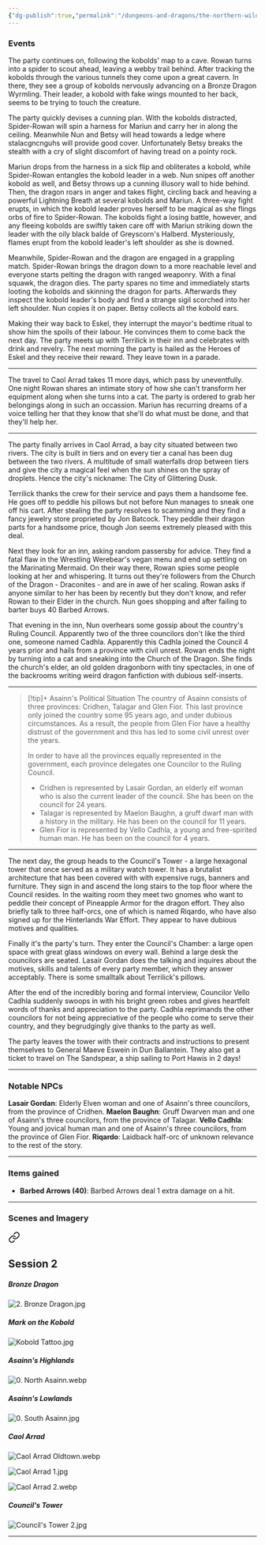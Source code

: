 ```yaml
---
{"dg-publish":true,"permalink":"/dungeons-and-dragons/the-northern-wilds/players/journal/session-2/","tags":["TTRPG/Campaigns/Northern-Wilds","Journal"]}
---
```


### Events
The party continues on, following the kobolds' map to a cave. Rowan turns into a spider to scout ahead, leaving a webby trail behind. After tracking the kobolds through the various tunnels they come upon a great cavern. In there, they see a group of kobolds nervously advancing on a Bronze Dragon Wyrmling. Their leader, a kobold with fake wings mounted to her back, seems to be trying to touch the creature.

The party quickly devises a cunning plan. With the kobolds distracted, Spider-Rowan will spin a harness for Mariun and carry her in along the ceiling. Meanwhile Nun and Betsy will head towards a ledge where stalacgncnguhs will provide good cover. Unfortunately Betsy breaks the stealth with a cry of slight discomfort of having tread on a pointy rock. 

Mariun drops from the harness in a sick flip and obliterates a kobold, while Spider-Rowan entangles the kobold leader in a web. Nun snipes off another kobold as well, and Betsy throws up a cunning illusory wall to hide behind. Then, the dragon roars in anger and takes flight, circling back and heaving a powerful Lightning Breath at several kobolds and Mariun. A three-way fight erupts, in which the kobold leader proves herself to be magical as she flings orbs of fire to Spider-Rowan. The kobolds fight a losing battle, however, and any fleeing kobolds are swiftly taken care off with Mariun striking down the leader with the oily black balde of Greyscorn's Halberd. Mysteriously, flames erupt from the kobold leader's left shoulder as she is downed.

Meanwhile, Spider-Rowan and the dragon are engaged in a grappling match. Spider-Rowan brings the dragon down to a more reachable level and everyone starts pelting the dragon with ranged weaponry. With a final squawk, the dragon dies. The party spares no time and immediately starts looting the kobolds and skinning the dragon for parts. Afterwards they inspect the kobold leader's body and find a strange sigil scorched into her left shoulder. Nun copies it on paper. Betsy collects all the kobold ears.

Making their way back to Eskel, they interrupt the mayor's bedtime ritual to show him the spoils of their labour. He convinces them to come back the next day. The party meets up with Terrilick in their inn and celebrates with drink and revelry. The next morning the party is hailed as the Heroes of Eskel and they receive their reward. They leave town in a parade.

---
The travel to Caol Arrad takes 11 more days, which pass by uneventfully. One night Rowan shares an intimate story of how she can't transform her equipment along when she turns into a cat. The party is ordered to grab her belongings along in such an occassion. Mariun has recurring dreams of a voice telling her that they know that she'll do what must be done, and that they'll help her.

---
The party finally arrives in Caol Arrad, a bay city situated between two rivers. The city is built in tiers and on every tier a canal has been dug between the two rivers. A multitude of small waterfalls drop between tiers and give the city a magical feel when the sun shines on the spray of droplets. Hence the city's nickname: The City of Glittering Dusk.

Terrilick thanks the crew for their service and pays them a handsome fee. He goes off to peddle his pillows but not before Nun manages to sneak one off his cart. After stealing the party resolves to scamming and they find a fancy jewelry store proprieted by Jon Batcock. They peddle their dragon parts for a handsome price, though Jon seems extremely pleased with this deal.

Next they look for an inn, asking random passersby for advice. They find a fatal flaw in the Wrestling Werebear's vegan menu and end up settling on the Marinating Mermaid. On their way there, Rowan spies some people looking at her and whispering. It turns out they're followers from the Church of the Dragon - Draconites - and are in awe of her scaling. Rowan asks if anyone similar to her has been by recently but they don't know, and refer Rowan to their Elder in the church. Nun goes shopping and after failing to barter buys 40 Barbed Arrows.

That evening in the inn, Nun overhears some gossip about the country's Ruling Council. Apparently two of the three councilors don't like the third one, someone named Cadhla. Apparently this Cadhla joined the Council 4 years prior and hails from a province with civil unrest. Rowan ends the night by turning into a cat and sneaking into the Church of the Dragon. She finds the church's elder, an old golden dragonborn with tiny spectacles, in one of the backrooms writing weird dragon fanfiction with dubious self-inserts.

---
>[!tip]+ Asainn's Political Situation
>The country of Asainn consists of three provinces: Cridhen, Talagar and Glen Fior. This last province only joined the country some 95 years ago, and under dubious circumstances. As a result, the people from Glen Fior have a healthy distrust of the government and this has led to some civil unrest over the years.
>
>In order to have all the provinces equally represented in the government, each province delegates one Councilor to the Ruling Council.
>- Cridhen is represented by Lasair Gordan, an elderly elf woman who is also the current leader of the council. She has been on the council for 24 years.
>- Talagar is represented by Maelon Baughn, a gruff dwarf man with a history in the military. He has been on the council for 11 years.
>- Glen Fior is represented by Vello Cadhla, a young and free-spirited human man. He has been on the council for 4 years.

---
The next day, the group heads to the Council's Tower - a large hexagonal tower that once served as a military watch tower. It has a brutalist architecture that has been covered with with expensive rugs, banners and furniture. They sign in and ascend the long stairs to the top floor where the Council resides. In the waiting room they meet two gnomes who want to peddle their concept of Pineapple Armor for the dragon effort. They also briefly talk to three half-orcs, one of which is named Riqardo, who have also signed up for the Hinterlands War Effort. They appear to have dubious motives and qualities.

Finally it's the party's turn. They enter the Council's Chamber: a large open space with great glass windows on every wall. Behind a large desk the councilors are seated. Lasair Gordan does the talking and inquires about the motives, skills and talents of every party member, which they answer acceptably. There is some smalltalk about Terrilick's pillows.

After the end of the incredibly boring and formal interview, Councilor Vello Cadhla suddenly swoops in with his bright green robes and gives heartfelt words of thanks and appreciation to the party. Cadhla reprimands the other councilors for not being appreciative of the people who come to serve their country, and they begrudgingly give thanks to the party as well.

The party leaves the tower with their contracts and instructions to present themselves to General Maeve Eswein in Dun Ballantein. They also get a ticket to travel on The Sandspear, a ship sailing to Port Hawis in 2 days!

---

### Notable NPCs
**Lasair Gordan**: Elderly Elven woman and one of Asainn's three councilors, from the province of Cridhen.
**Maelon Baughn**: Gruff Dwarven man and one of Asainn's three councilors, from the province of Talagar.
**Vello Cadhla**: Young and jovical human man and one of Asainn's three councilors, from the province of Glen Fior.
**Riqardo**: Laidback half-orc of unknown relevance to the rest of the story.

---

### Items gained
- **Barbed Arrows (40)**: Barbed Arrows deal 1 extra damage on a hit.

---

### Scenes and Imagery

<div class="transclusion internal-embed is-loaded"><a class="markdown-embed-link" href="/dungeons-and-dragons/the-northern-wilds/players/reference-material/scenes-and-imagery/#session-2" aria-label="Open link"><svg xmlns="http://www.w3.org/2000/svg" width="24" height="24" viewBox="0 0 24 24" fill="none" stroke="currentColor" stroke-width="2" stroke-linecap="round" stroke-linejoin="round" class="svg-icon lucide-link"><path d="M10 13a5 5 0 0 0 7.54.54l3-3a5 5 0 0 0-7.07-7.07l-1.72 1.71"></path><path d="M14 11a5 5 0 0 0-7.54-.54l-3 3a5 5 0 0 0 7.07 7.07l1.71-1.71"></path></svg></a><div class="markdown-embed">



## Session 2
##### Bronze Dragon
![2. Bronze Dragon.jpg](/img/user/z_attachments/The%20Northern%20Wilds/Scenes/2.%20Bronze%20Dragon.jpg)

##### Mark on the Kobold
![Kobold Tattoo.jpg](/img/user/z_attachments/The%20Northern%20Wilds/Handouts/Kobold%20Tattoo.jpg)

##### Asainn's Highlands
![0. North Asainn.webp](/img/user/z_attachments/The%20Northern%20Wilds/Scenes/Environment/0.%20North%20Asainn.webp)

##### Asainn's Lowlands
![0. South Asainn.jpg](/img/user/z_attachments/The%20Northern%20Wilds/Scenes/Environment/0.%20South%20Asainn.jpg)

##### Caol Arrad
![Caol Arrad Oldtown.webp](/img/user/z_attachments/The%20Northern%20Wilds/Scenes/Caol%20Arrad/Caol%20Arrad%20Oldtown.webp)

![Caol Arrad 1.jpg](/img/user/z_attachments/The%20Northern%20Wilds/Scenes/Caol%20Arrad/Caol%20Arrad%201.jpg)

![Caol Arrad 2.webp](/img/user/z_attachments/The%20Northern%20Wilds/Scenes/Caol%20Arrad/Caol%20Arrad%202.webp)

##### Council's Tower
![Council's Tower 2.jpg](/img/user/z_attachments/The%20Northern%20Wilds/Scenes/Caol%20Arrad/Council's%20Tower%202.jpg)

---


</div></div>

